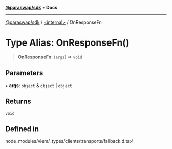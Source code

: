 [**@paraswap/sdk**](../../README.md) • **Docs**

***

[@paraswap/sdk](../../globals.md) / [\<internal\>](../README.md) / OnResponseFn

# Type Alias: OnResponseFn()

> **OnResponseFn**: (`args`) => `void`

## Parameters

• **args**: `object` & `object` \| `object`

## Returns

`void`

## Defined in

node\_modules/viem/\_types/clients/transports/fallback.d.ts:4
